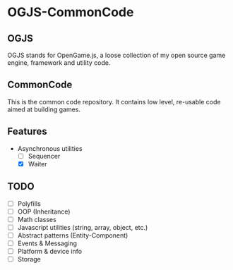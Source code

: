 # OGJS-CommonCode

## OGJS

OGJS stands for OpenGame.js, a loose collection of my open source game engine, framework and utility code.

## CommonCode

This is the common code repository. It contains low level, re-usable code aimed at building games.

## Features

* Asynchronous utilities
  * [ ] Sequencer
  * [x] Waiter

## TODO

* [ ] Polyfills
* [ ] OOP (Inheritance)
* [ ] Math classes
* [ ] Javascript utilities (string, array, object, etc.)
* [ ] Abstract patterns (Entity-Component)
* [ ] Events & Messaging
* [ ] Platform & device info
* [ ] Storage